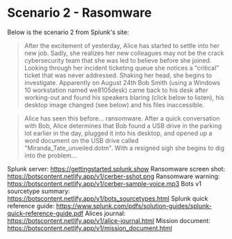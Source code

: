 # Scenario 2 - Rasomware



Below is the scenario 2 from Splunk's site:

>After the excitement of yesterday, Alice has started to settle into her new job. Sadly, she realizes her new colleagues may not be the crack cybersecurity team that she was led to believe before she joined. Looking through her incident ticketing queue she notices a “critical” ticket that was never addressed. Shaking her head, she begins to investigate. Apparently on August 24th Bob Smith (using a Windows 10 workstation named we8105desk) came back to his desk after working-out and found his speakers blaring (click below to listen), his desktop image changed (see below) and his files inaccessible.

>Alice has seen this before... ransomware. After a quick conversation with Bob, Alice determines that Bob found a USB drive in the parking lot earlier in the day, plugged it into his desktop, and opened up a word document on the USB drive called "Miranda_Tate_unveiled.dotm". With a resigned sigh she begins to dig into the problem...

Splunk server: https://gettingstarted.splunk.show
Ransomware screen shot: https://botscontent.netlify.app/v1/cerber-sshot.png
Ransomware warning: https://botscontent.netlify.app/v1/cerber-sample-voice.mp3
Bots v1 sourcetype summary: https://botscontent.netlify.app/v1/bots_sourcetypes.html
Splunk quick reference guide: https://www.splunk.com/pdfs/solution-guides/splunk-quick-reference-guide.pdf
Alices journal: https://botscontent.netlify.app/v1/alice-journal.html
Mission document: https://botscontent.netlify.app/v1/mission_document.html